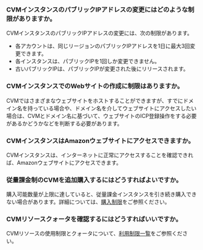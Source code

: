### CVMインスタンスのパブリックIPアドレスの変更にはどのような制限がありますか。
CVMインスタンスのパブリックIPアドレスの変更には、次の制限があります。
- 各アカウントは、同じリージョンのパブリックIPアドレスを1日に最大3回変更できます。
- 各インスタンスは、パブリックIPを1回しか変更できません。
- 古いパブリックIPは、パブリックIPが変更された後にリリースされます。

### CVMインスタンスでのWebサイトの作成に制限はありますか。
CVMではさまざまなウェブサイトをホストすることができますが、すでにドメイン名を持っている場合や、ドメイン名を介してウェブサイトにアクセスしたい場合は、CVMとドメイン名に基づいて、ウェブサイトのICP登録操作をする必要があるかどうかなどを判断する必要があります。
### CVMインスタンスはAmazonウェブサイトにアクセスできますか。
CVMインスタンスは、インターネットに正常にアクセスすることを確認できれば、Amazonウェブサイトにアクセスできます。


### 従量課金制のCVMを追加購入するにはどうすればよいですか。
購入可能数量が上限に達していると、従量課金インスタンスを引き続き購入できない場合があります。詳細については、[購入制限](https://intl.cloud.tencent.com/document/product/213/2664)をご参照ください。

### CVMリソースクォータを確認するにはどうすればいいですか。
CVMリソースの使用制限とクォータについて、[利用制限一覧](https://intl.cloud.tencent.com/document/product/213/15379)をご参照ください。



